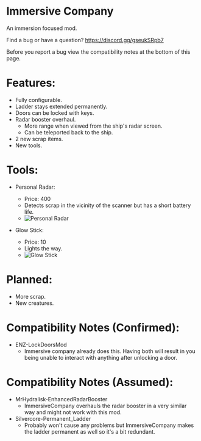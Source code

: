 
# Immersive Company

An immersion focused mod.

Find a bug or have a question?
https://discord.gg/gseukSRpb7

Before you report a bug view the compatibility notes at the bottom of this page.

# Features:

-    Fully configurable.
-    Ladder stays extended permanently.
-    Doors can be locked with keys.
-    Radar booster overhaul.
      -  More range when viewed from the ship's radar screen.
      -  Can be teleported back to the ship.
-    2 new scrap items.
-    New tools.

# Tools:
- Personal Radar:
  -  Price: 400
  -  Detects scrap in the vicinity of the scanner but has a short battery life.
  -  ![Personal Radar](https://i.ibb.co/7kbjfgg/Capture.png "Personal Radar")

- Glow Stick:
  -  Price: 10
  -  Lights the way.
  -  ![Glow Stick](https://i.ibb.co/FhN3NhK/Glowstick-Capture.png "Glow Stick")


# Planned:

-    More scrap.
-    New creatures.
 
# Compatibility Notes (Confirmed):
-    ENZ-LockDoorsMod
      -  Immersive company already does this. Having both will result in you being unable to interact with anything after unlocking a door.

# Compatibility Notes (Assumed):
-    MrHydralisk-EnhancedRadarBooster
      -    ImmersiveCompany overhauls the radar booster in a very similar way and might not work with this mod.
-    Silvercore-Permanent_Ladder
      -    Probably won't cause any problems but ImmersiveCompany makes the ladder permanent as well so it's a bit redundant.
